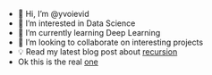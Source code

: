 - 👋 Hi, I’m @yvoievid
- 👀 I’m interested in Data Science
- 🌱 I’m currently learning Deep Learning
- 💞️ I’m looking to collaborate on interesting projects
- 💡 Read my latest blog post about [recursion](https://github.com/yvoievid)
- Ok this is the real [one](https://www.youtube.com/watch?v=dQw4w9WgXcQ)
<!---
yvoievid/yvoievid is a ✨ special ✨ repository because its `README.md` (this file) appears on your GitHub profile.
You can click the Preview link to take a look at your changes.
--->
